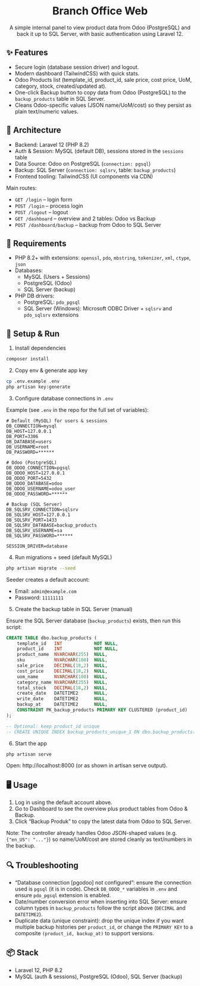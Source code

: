 <div align="center">

# Branch Office Web

A simple internal panel to view product data from Odoo (PostgreSQL) and back it up to SQL Server, with basic authentication using Laravel 12.

</div>

## ✨ Features

-   Secure login (database session driver) and logout.
-   Modern dashboard (TailwindCSS) with quick stats.
-   Odoo Products list (template_id, product_id, sale price, cost price, UoM, category, stock, created/updated at).
-   One-click Backup button to copy data from Odoo (PostgreSQL) to the `backup_products` table in SQL Server.
-   Cleans Odoo-specific values (JSON name/UoM/cost) so they persist as plain text/numeric values.

## 🧱 Architecture

-   Backend: Laravel 12 (PHP 8.2)
-   Auth & Session: MySQL (default DB), sessions stored in the `sessions` table
-   Data Source: Odoo on PostgreSQL (`connection: pgsql`)
-   Backup: SQL Server (`connection: sqlsrv`, table: `backup_products`)
-   Frontend tooling: TailwindCSS (UI components via CDN)

Main routes:

-   `GET /login` – login form
-   `POST /login` – process login
-   `POST /logout` – logout
-   `GET /dashboard` – overview and 2 tables: Odoo vs Backup
-   `POST /dashboard/backup` – backup from Odoo to SQL Server

## 🔧 Requirements

-   PHP 8.2+ with extensions: `openssl`, `pdo`, `mbstring`, `tokenizer`, `xml`, `ctype`, `json`
-   Databases:
    -   MySQL (Users + Sessions)
    -   PostgreSQL (Odoo)
    -   SQL Server (backup)
-   PHP DB drivers:
    -   PostgreSQL: `pdo_pgsql`
    -   SQL Server (Windows): Microsoft ODBC Driver + `sqlsrv` and `pdo_sqlsrv` extensions

## 🚀 Setup & Run

1. Install dependencies

```bash
composer install
```

2. Copy env & generate app key

```bash
cp .env.example .env
php artisan key:generate
```

3. Configure database connections in `.env`

Example (see `.env` in the repo for the full set of variables):

```env
# Default (MySQL) for users & sessions
DB_CONNECTION=mysql
DB_HOST=127.0.0.1
DB_PORT=3306
DB_DATABASE=users
DB_USERNAME=root
DB_PASSWORD=******

# Odoo (PostgreSQL)
DB_ODOO_CONNECTION=pgsql
DB_ODOO_HOST=127.0.0.1
DB_ODOO_PORT=5432
DB_ODOO_DATABASE=odoo
DB_ODOO_USERNAME=odoo_user
DB_ODOO_PASSWORD=******

# Backup (SQL Server)
DB_SQLSRV_CONNECTION=sqlsrv
DB_SQLSRV_HOST=127.0.0.1
DB_SQLSRV_PORT=1433
DB_SQLSRV_DATABASE=backup_products
DB_SQLSRV_USERNAME=sa
DB_SQLSRV_PASSWORD=******

SESSION_DRIVER=database
```

4. Run migrations + seed (default MySQL)

```bash
php artisan migrate --seed
```

Seeder creates a default account:

-   Email: `admin@example.com`
-   Password: `11111111`

5. Create the backup table in SQL Server (manual)

Ensure the SQL Server database (`backup_products`) exists, then run this script:

```sql
CREATE TABLE dbo.backup_products (
	template_id   INT            NOT NULL,
	product_id    INT            NOT NULL,
	product_name  NVARCHAR(255)  NULL,
	sku           NVARCHAR(100)  NULL,
	sale_price    DECIMAL(18,2)  NULL,
	cost_price    DECIMAL(18,2)  NULL,
	uom_name      NVARCHAR(100)  NULL,
	category_name NVARCHAR(255)  NULL,
	total_stock   DECIMAL(18,2)  NULL,
	create_date   DATETIME2      NULL,
	write_date    DATETIME2      NULL,
	backup_at     DATETIME2      NULL,
	CONSTRAINT PK_backup_products PRIMARY KEY CLUSTERED (product_id)
);

-- Optional: keep product_id unique
-- CREATE UNIQUE INDEX backup_products_unique_1 ON dbo.backup_products(product_id);
```

6. Start the app

```bash
php artisan serve
```

Open: http://localhost:8000 (or as shown in artisan serve output).

## 🖥️ Usage

1. Log in using the default account above.
2. Go to Dashboard to see the overview plus product tables from Odoo & Backup.
3. Click “Backup Produk” to copy the latest data from Odoo to SQL Server.

Note: The controller already handles Odoo JSON-shaped values (e.g. `{"en_US": "..."}`) so name/UoM/cost are stored cleanly as text/numbers in the backup.

## 🔍 Troubleshooting

-   “Database connection [pgodoo] not configured”: ensure the connection used is `pgsql` (it is in code). Check `DB_ODOO_*` variables in `.env` and ensure `pdo_pgsql` extension is enabled.
-   Date/number conversion error when inserting into SQL Server: ensure column types in `backup_products` follow the script above (`DECIMAL` and `DATETIME2`).
-   Duplicate data (unique constraint): drop the unique index if you want multiple backup histories per `product_id`, or change the `PRIMARY KEY` to a composite `(product_id, backup_at)` to support versions.

## 📦 Stack

-   Laravel 12, PHP 8.2
-   MySQL (auth & sessions), PostgreSQL (Odoo), SQL Server (backup)
